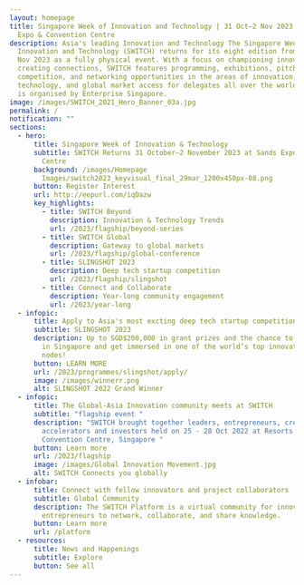 ```yaml
---
layout: homepage
title: Singapore Week of Innovation and Technology | 31 Oct–2 Nov 2023 | Sands
  Expo & Convention Centre
description: Asia's leading Innovation and Technology The Singapore Week of
  Innovation and Technology (SWITCH) returns for its eight edition from 31 Oct–2
  Nov 2023 as a fully physical event. With a focus on championing innovation and
  creating connections, SWITCH features programming, exhibitions, pitching
  competition, and networking opportunities in the areas of innovation,
  technology, and global market access for delegates all over the world. SWITCH
  is organised by Enterprise Singapore.
image: /images/SWITCH_2021_Hero_Banner_03a.jpg
permalink: /
notification: ""
sections:
  - hero:
      title: Singapore Week of Innovation & Technology
      subtitle: SWITCH Returns 31 October–2 November 2023 at Sands Expo & Convention
        Centre
      background: /images/Homepage
        Images/switch2023_keyvisual_final_29mar_1200x450px-08.png
      button: Register Interest
      url: http://eepurl.com/iqDazw
      key_highlights:
        - title: SWITCH Beyond
          description: Innovation & Technology Trends
          url: /2023/flagship/beyond-series
        - title: SWITCH Global
          description: Gateway to global markets
          url: /2023/flagship/global-conference
        - title: SLINGSHOT 2023
          description: Deep tech startup competition
          url: /2023/flagship/slingshot
        - title: Connect and Collaborate
          description: Year-long community engagement
          url: /2023/year-long
  - infopic:
      title: Apply to Asia's most excting deep tech startup competition
      subtitle: SLINGSHOT 2023
      description: Up to SGD$200,000 in grant prizes and the chance to anchor yourself
        in Singapore and get immersed in one of the world’s top innovation
        nodes!
      button: LEARN MORE
      url: /2023/programmes/slingshot/apply/
      image: /images/winnerr.png
      alt: SLINGSHOT 2022 Grand Winner
  - infopic:
      title: The Global-Asia Innovation community meets at SWITCH
      subtitle: "flagship event "
      description: "SWITCH brought together leaders, entrepreneurs, creators,
        accelerators and investors held on 25 - 28 Oct 2022 at Resorts World
        Convention Centre, Singapore "
      button: Learn more
      url: /2023/flagship
      image: /images/Global Innovation Movement.jpg
      alt: SWITCH Connects you globally
  - infobar:
      title: Connect with fellow innovators and project collaborators
      subtitle: Global Community
      description: The SWITCH Platform is a virtual community for innovators and
        entrepreneurs to network, collaborate, and share knowledge.
      button: Learn more
      url: /platform
  - resources:
      title: News and Happenings
      subtitle: Explore
      button: See all
---
```

